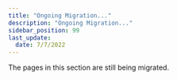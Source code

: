 ```yaml
---
title: "Ongoing Migration..."
description: "Ongoing Migration..."
sidebar_position: 99
last_update:
  date: 7/7/2022
---
```


The pages in this section are still being migrated.
